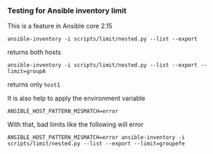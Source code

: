 ### Testing for Ansible inventory limit

This is a feature in Ansible core 2.15


```
ansible-inventory -i scripts/limit/nested.py --list --export
```

returns both hosts

```
ansible-inventory -i scripts/limit/nested.py --list --export --limit=groupA
```

returns only `host1`

It is also help to apply the environment variable

```
ANSIBLE_HOST_PATTERN_MISMATCH=error
```

With that, bad limits like the following will error

```
ANSIBLE_HOST_PATTERN_MISMATCH=error ansible-inventory -i scripts/limit/nested.py --list --export --limit=groupefe
```
